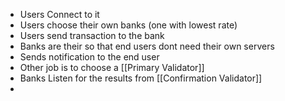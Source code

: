  - Users Connect to it
 - Users choose their own banks (one with lowest rate)
 - Users send transaction to the bank
 - Banks are their so that end users dont need their own servers
 - Sends notification to the end user
 - Other job is to choose a [[Primary Validator]]
 - Banks Listen for the results from [[Confirmation Validator]]
 - 